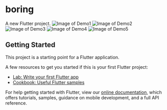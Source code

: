 # boring

A new Flutter project.
![Image of Demo1](assets/images/demo1.png)
![Image of Demo2](assets/images/demo2.png)
![Image of Demo3](assets/images/demo3.png)
![Image of Demo4](assets/images/demo4.png)
![Image of Demo5](assets/images/demo5.png)

## Getting Started

This project is a starting point for a Flutter application.

A few resources to get you started if this is your first Flutter project:

- [Lab: Write your first Flutter app](https://flutter.dev/docs/get-started/codelab)
- [Cookbook: Useful Flutter samples](https://flutter.dev/docs/cookbook)

For help getting started with Flutter, view our
[online documentation](https://flutter.dev/docs), which offers tutorials,
samples, guidance on mobile development, and a full API reference.
